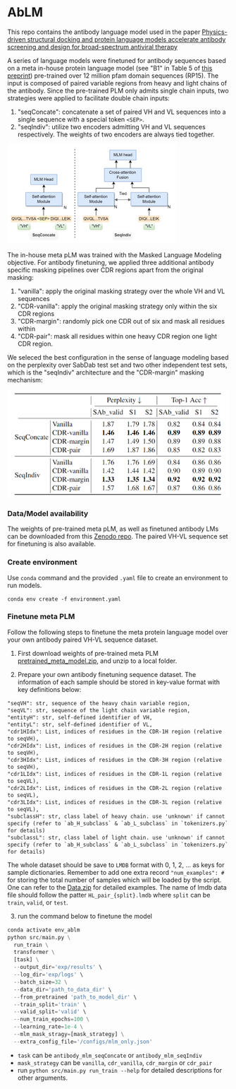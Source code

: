 # AbLM
This repo contains the antibody language model used in the paper [Physics-driven structural docking and protein language models accelerate antibody screening and design for broad-spectrum antiviral therapy](https://www.biorxiv.org/content/10.1101/2024.03.01.582176v1)

A series of language models were finetuned for antibody sequences based on a meta in-house protein language model (see "B1" in Table 5 of [this preprint](https://www.ncbi.nlm.nih.gov/pmc/articles/PMC10418537/)) pre-trained over 12 million pfam domain sequences (RP15). The input is composed of paired variable regions from heavy and light chains of the antibody. Since the pre-trained PLM only admits single chain inputs, two strategies were applied to facilitate double chain inputs:

1. "seqConcate": concatenate a set of paired VH and VL sequences into a single sequence with a special token `<SEP>`.
2. "seqIndiv": utilize two encoders admitting VH and VL sequences respectively. The weights of two encoders are always tied together.

![facilitate double chains](illustrations/double_chains.png)

The in-house meta pLM was trained with the Masked Language Modeling objective. For antibody finetuning, we applied three additional antibody specific masking pipelines over CDR regions apart from the original masking:

1. "vanilla": apply the original masking strategy over the whole VH and VL sequences
2. "CDR-vanilla": apply the original masking strategy only within the six CDR regions
3. "CDR-margin": randomly pick one CDR out of six and mask all residues within
4. "CDR-pair": mask all residues within one heavy CDR region one light CDR region.

We seleced the best configuration in the sense of language modeling based on the perplexity over SabDab test set and two other independent test sets, which is the "seqIndiv" architecture and the "CDR-margin" masking mechanism:      

![test performance](illustrations/perf_config.png)

### Data/Model availability
The weights of pre-trained meta pLM, as well as finetuned antibody LMs can be downloaded from this [Zenodo repo](https://doi.org/10.5281/zenodo.10989935). The paired VH-VL sequence set for finetuning is also available.

### Create environment
Use `conda` command and the provided `.yaml` file to create an environment to run models.
```shell
conda env create -f environment.yaml
```

### Finetune meta PLM
Follow the following steps to finetune the meta protein language model over your own antibody paired VH-VL sequence dataset.

1. First download weights of pre-trained meta PLM [pretrained_meta_model.zip](https://zenodo.org/records/10989935), and unzip to a local folder.

2. Prepare your own antibody finetuning sequence dataset. The information of each sample should be stored in key-value format with key definitions below:
```text
"seqVH": str, sequence of the heavy chain variable region,
"seqVL": str, sequence of the light chain variable region,
"entityH": str, self-defined identifier of VH, 
"entityL": str, self-defined identifier of VL,
"cdr1HIdx": List, indices of residues in the CDR-1H region (relative to seqVH),
"cdr2HIdx": List, indices of residues in the CDR-2H region (relative to seqVH),
"cdr3HIdx": List, indices of residues in the CDR-3H region (relative to seqVH),
"cdr1LIdx": List, indices of residues in the CDR-1L region (relative to seqVL),
"cdr2LIdx": List, indices of residues in the CDR-2L region (relative to seqVL),
"cdr3LIdx": List, indices of residues in the CDR-3L region (relative to seqVL),
"subclassH": str, class label of heavy chain. use 'unknown' if cannot specify (refer to `ab_H_subclass` & `ab_L_subclass` in `tokenizers.py` for details)
"subclassL": str, class label of light chain. use 'unknown' if cannot specify (refer to `ab_H_subclass` & `ab_L_subclass` in `tokenizers.py` for details)
```
The whole dataset should be save to `LMDB` format with 0, 1, 2, ... as keys for sample dictionaries. Remember to add one extra record `"num_examples": #` for storing the total number of samples which will be loaded by the script. One can refer to the [Data.zip](https://zenodo.org/records/10989935) for detailed examples. The name of lmdb data file should follow the patter `HL_pair_{split}.lmdb` where `split` can be `train`, `valid`, or `test`.

3. run the command below to finetune the model
```python
conda activate env_ablm
python src/main.py \
  run_train \
  transformer \
  [task] \
  --output_dir='exp/results' \
  --log_dir='exp/logs' \
  --batch_size=32 \
  --data_dir='path_to_data_dir' \
  --from_pretrained 'path_to_model_dir' \
  --train_split='train' \
  --valid_split='valid' \
  --num_train_epochs=100 \
  --learning_rate=1e-4 \
  --mlm_mask_stragy=[mask_strategy] \
  --extra_config_file='/configs/mlm_only.json'
```
* `task` can be `antibody_mlm_seqConcate` or  `antibody_mlm_seqIndiv`
* `mask_strategy` can be `vanilla`, `cdr_vanilla`, `cdr_margin` or `cdr_pair`
* run `python src/main.py run_train --help` for detailed descriptions for other arguments.


